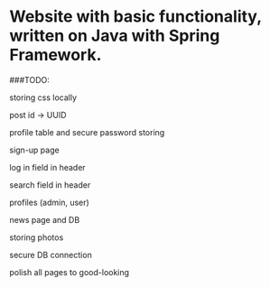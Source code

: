 # Website with basic functionality, written on Java with Spring Framework.

###TODO:

storing css locally

post id -> UUID

profile table and secure password storing

sign-up page

log in field in header

search field in header

profiles (admin, user)

news page and DB

storing photos

secure DB connection

polish all pages to good-looking